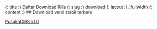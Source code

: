 {: title :} Daftar Download Rilis
{: slug :} download
{: layout :} _fullwidth
{: content :} ##  Download versi stabil terbaru

[PusakaCMS v1.0](http://localhost/pusakacms/)

